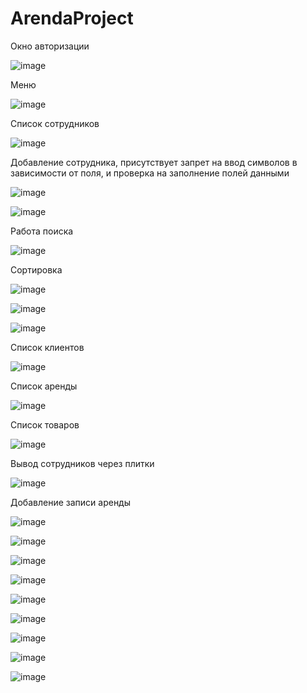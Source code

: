 # ArendaProject
Окно авторизации

![image](https://user-images.githubusercontent.com/80113075/156421968-6cf4ab6a-8ab8-42c8-adc7-afcd19738a3c.png)


Меню

![image](https://user-images.githubusercontent.com/80113075/156422010-e3cf2e10-5c6e-42a0-8a66-a69cc6a27864.png)

Список сотрудников

![image](https://user-images.githubusercontent.com/80113075/156422049-ff3ed0cd-75ef-4681-baaf-69b855043698.png)

Добавление сотрудника, присутствует запрет на ввод символов в зависимости от поля, и проверка на заполнение полей данными

![image](https://user-images.githubusercontent.com/80113075/156422228-e6503440-1a39-48f1-b983-0ae4b40a168e.png)

![image](https://user-images.githubusercontent.com/80113075/156422587-3323ce59-6e83-43fd-bf5a-34c2c5f7d8c1.png)

Работа поиска

![image](https://user-images.githubusercontent.com/80113075/156422672-ca481940-cc3e-451b-b2d6-20174eb1d024.png)

Сортировка

![image](https://user-images.githubusercontent.com/80113075/156422810-0d5c5bf2-a0db-4c15-8b2c-bf5ed895a8ec.png)

![image](https://user-images.githubusercontent.com/80113075/156422834-d23902f6-0179-4975-89e4-239aa922a028.png)

![image](https://user-images.githubusercontent.com/80113075/156422855-2ae6daa1-8561-45a9-be41-a2c74e4659be.png)

Список клиентов

![image](https://user-images.githubusercontent.com/80113075/156422901-5425f717-0a0d-4d5b-a1f6-da6724f77de6.png)

Список аренды

![image](https://user-images.githubusercontent.com/80113075/156422933-1a075a06-af20-45f5-87a7-ba13da2f6eac.png)

Список товаров

![image](https://user-images.githubusercontent.com/80113075/156422975-5bf08d49-4915-4076-aa23-75804961c7bc.png)

Вывод сотрудников через плитки

![image](https://user-images.githubusercontent.com/80113075/160907753-9959d418-592e-4dec-93bd-b3f607ee0df4.png)

Добавление записи аренды

![image](https://user-images.githubusercontent.com/80113075/162019422-b75cfeeb-fb47-467f-bd25-3d743f4ed6c9.png)

![image](https://user-images.githubusercontent.com/80113075/162019484-ee896d41-44e6-4c36-b156-3e498004400b.png)

![image](https://user-images.githubusercontent.com/80113075/162019764-037cdef7-bf51-4891-922d-8bb69ece9764.png)

![image](https://user-images.githubusercontent.com/80113075/162019879-daa44d91-fed1-4f25-beeb-bd448f392562.png)

![image](https://user-images.githubusercontent.com/80113075/162019922-b9647f39-e98a-4714-a188-05f6c48e39e0.png)

![image](https://user-images.githubusercontent.com/80113075/162019949-adcdde57-c355-499e-8bee-e3c94850f975.png)

![image](https://user-images.githubusercontent.com/80113075/162020010-b2873e03-7cf8-4792-8bdf-61cd5947af11.png)

![image](https://user-images.githubusercontent.com/80113075/162020041-76d6ee23-ea5d-41d6-ae5d-f16be27ffedb.png)

![image](https://user-images.githubusercontent.com/80113075/162020118-afaabbdf-4f60-490e-b030-bca2da462f23.png)



